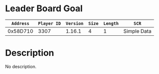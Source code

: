 # Leader Board Goal

| `Address` | `Player ID` | `Version` | `Size` | `Length` | `SCR` |
| ---------- | ----------- | --------- | ------ | -------- | ---- |
| 0x58D710 | 3307 | 1.16.1 | 4 | 1 | Simple Data |

# Description

No description.